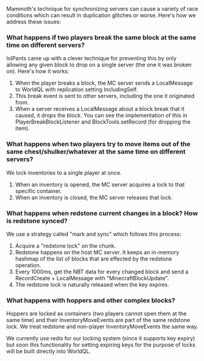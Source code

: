 Mammoth's technique for synchronizing servers can cause a variety of race conditions which can result in duplication glitches or worse. Here's how we address these issues:

### What happens if two players break the same block at the same time on different servers?
lolPants came up with a clever technique for preventing this by only allowing any given block to drop on a single server (the one it was broken on). Here's how it works:
1. When the player breaks a block, the MC server sends a LocalMessage to WorldQL with replication setting IncludingSelf.
2. This break event is sent to other servers, including the one it originated from.
3. When a server receives a LocalMessage about a block break that it caused, it drops the block.
You can see the implementation of this in PlayerBreakBlockListener and BlockTools.setRecord (for dropping the item).

### What happens when two players try to move items out of the same chest/shulker/whatever at the same time on different servers?
We lock inventories to a single player at once.

1. When an inventory is opened, the MC server acquires a lock to that specific container.
2. When an inventory is closed, the MC server releases that lock.

### What happens when redstone current changes in a block? How is redstone synced?
We use a strategy called "mark and sync" which follows this process:
1. Acquire a "redstone lock" on the chunk.
2. Redstone happens on the host MC server. It keeps an in-memory hashmap of the list of blocks that are effected by the redstone operation.
3. Every 1000ms, get the NBT data for every changed block and send a RecordCreate + LocalMessage with "MinecraftBlockUpdate".
4. The redstone lock is naturally released when the key expires.

### What happens with hoppers and other complex blocks?
Hoppers are locked as containers (two players cannot open them at the same time) and their InventoryMoveEvents are part of the same redstone lock. We treat redstone and non-player InventoryMoveEvents the same way.



We currently use redis for our locking system (since it supports key expiry) but soon this functionality for setting expiring keys for the purpose of locks will be built directly into WorldQL.